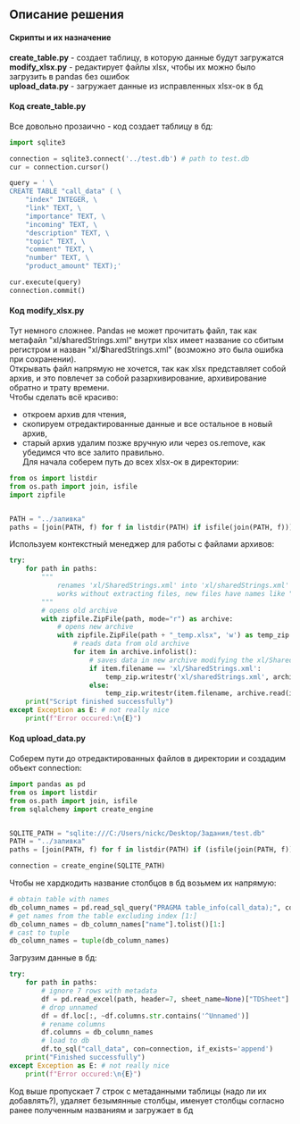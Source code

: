 ## Описание решения
#### Скрипты и их назначение
**create_table.py** - создает таблицу, в которую данные будут загружатся  
**modify_xlsx.py** - редактирует файлы xlsx, чтобы их можно было загрузить в pandas без ошибок  
**upload_data.py** - загружает данные из исправленных xlsx-ок в бд  
#### Код create_table.py
Все довольно прозаично - код создает таблицу в бд:
```Python
import sqlite3

connection = sqlite3.connect('../test.db') # path to test.db
cur = connection.cursor()

query = ' \
CREATE TABLE "call_data" ( \
    "index" INTEGER, \
    "link" TEXT, \
    "importance" TEXT, \
    "incoming" TEXT, \
    "description" TEXT, \
    "topic" TEXT, \
    "comment" TEXT, \
    "number" TEXT, \
    "product_amount" TEXT);'

cur.execute(query)
connection.commit()

```
#### Код modify_xlsx.py
Тут немного сложнее. Pandas не может прочитать файл, так как метафайл "xl/**s**haredStrings.xml" внутри xlsx имеет название со сбитым регистром и назван "xl/**S**haredStrings.xml" (возможно это была ошибка при сохранении).  
Открывать файл напрямую не хочется, так как xlsx представляет собой архив, и это повлечет за собой разархивирование, архивирование обратно и трату времени.  
Чтобы сделать всё красиво:
* откроем архив для чтения, 
* скопируем отредактированные данные и все остальное в новый архив, 
* старый архив удалим позже вручную или через os.remove, как убедимся что все залито правильно. \
Для начала соберем путь до всех xlsx-ок в директории:
```Python
from os import listdir
from os.path import join, isfile
import zipfile


PATH = "../заливка"
paths = [join(PATH, f) for f in listdir(PATH) if isfile(join(PATH, f))]
```
Используем контекстный менеджер для работы с файлами архивов:
```Python
try:
    for path in paths:
        """
            renames 'xl/SharedStrings.xml' into 'xl/sharedStrings.xml' inside xlsx file,
            works without extracting files, new files have names like "file_name.modified.xlsx"
        """
        # opens old archive
        with zipfile.ZipFile(path, mode="r") as archive:
            # opens new archive
            with zipfile.ZipFile(path + "_temp.xlsx", 'w') as temp_zip:
                # reads data from old archive
                for item in archive.infolist():
                    # saves data in new archive modifying the xl/SharedStrings.xml
                    if item.filename == 'xl/SharedStrings.xml':
                        temp_zip.writestr('xl/sharedStrings.xml', archive.read(item.filename))
                    else:
                        temp_zip.writestr(item.filename, archive.read(item.filename))
    print("Script finished successfully")
except Exception as E: # not really nice
    print(f"Error occured:\n{E}")
```
#### Код upload_data.py
Соберем пути до отредактированных файлов в директории и создадим объект connection:
```Python
import pandas as pd
from os import listdir
from os.path import join, isfile
from sqlalchemy import create_engine


SQLITE_PATH = "sqlite:///C:/Users/nickc/Desktop/Задания/test.db"
PATH = "../заливка"
paths = [join(PATH, f) for f in listdir(PATH) if (isfile(join(PATH, f)) and ("_temp.xlsx" in f))]

connection = create_engine(SQLITE_PATH)
```
Чтобы не хардкодить название столбцов в бд возьмем их напрямую:
```Python
# obtain table with names
db_column_names = pd.read_sql_query("PRAGMA table_info(call_data);", connection)
# get names from the table excluding index [1:]
db_column_names = db_column_names["name"].tolist()[1:]
# cast to tuple
db_column_names = tuple(db_column_names)
```
Загрузим данные в бд:
```Python
try:
    for path in paths:
        # ignore 7 rows with metadata
        df = pd.read_excel(path, header=7, sheet_name=None)["TDSheet"]
        # drop unnamed
        df = df.loc[:, ~df.columns.str.contains('^Unnamed')]
        # rename columns
        df.columns = db_column_names
        # load to db
        df.to_sql("call_data", con=connection, if_exists='append')
    print("Finished successfully")
except Exception as E: # not really nice
    print(f"Error occured:\n{E}")
```
Код выше пропускает 7 строк с метаданными таблицы (надо ли их добавлять?), удаляет безымянные столбцы, именует столбцы согласно ранее полученным названиям и загружает в бд